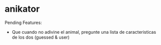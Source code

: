 # anikator
Pending Features:
* Que cuando no adivine el animal, pregunte una lista de caracteristicas de los dos (guessed & user)
